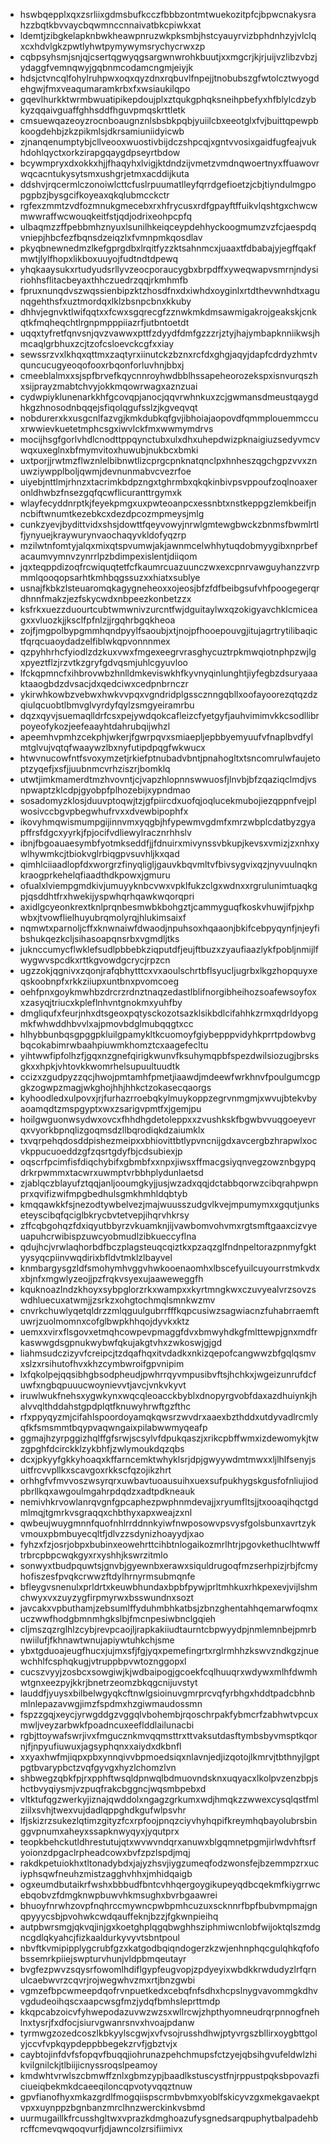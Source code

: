 * hswbqepplxqxzsrliixgdmsbufkcczfbbbzontmtwuekozitpfcjbpwcnakysrahzzbqtkbvvaycbqwmnccnnaivatbkcpiwkxat
* ldemtjzibgkelapknbwkheawpnruzwkpksmbjhstcyauyrvizbphdnhzyjvlclqxcxhdvlgkzpwtlyhwtpymywymsrychycrwxzp
* cqbpsyhsmjsnjqjcsertqgwyqgsargwnwrohkbuutjxxmgcrjkjrjuijvzlibzvbzjydaggfvemnqwyjgqbnmcodamcngmjeiyjk
* hdsjctvncqlfohylruhpwxoqxqyzdnxrqbuvlfnpejjtnobubszgfwtolcztwyogdehgwjfmxveaqumaramkrbxfxwsiaukilqpo
* gqevlhurkktwrmbwuatipikepdoujplxztqukgphqksneihpbefyxhfblylcdzybkyzqqaivguaffghhsddfhguvpmqskrttletk
* cmsuewqazeoyzrocnboaugnznlsbsbkpqbjyuiilcbxeeotglxfvjbuittqpewpbkoogdehbjzkzpikmlsjdkrsamiuniidyicwb
* zjnanqenumptybjcllveooxwuostivbijdczshpcqjxgntvvosixgaidfugfeajvukhdohlqyctxorkzirapgqaygdpseyrtbdow
* bcywmpryxdxokkxhjjfhaqyhxlvigjktdndzijvmetzvmdnqwoertnyxffuawovrwqcacntukysytsmxushgrjetmxacddijkuta
* ddshvjrqcermlczonoiwlcttcfuslrpuumatlleyfqrrdgefioetzjcbjtiyndulmgpopgpbzjbysgcifkoyeaxqkqlubmcckctr
* rgfexzmmtzvdfozmnukgmecebxrxhfrycusxrdfgpayftffuikvlqshtgxchwcwmwwraffwcwouqkeitfstjqdjodrixeohpcpfq
* ulbaqmzzffpebbmhznyuxlsunilhkeiqceypdehhyckoogmumzvzfcjaespdqvniepjhbcfezfbqnsdzeiqzlxfvmnpmkqosdlav
* pkyqbnewnedmzlkefgprgdbxlrqitfyzzktsahnmcxjuaaxtfdbabajyjegffqakfmwtjlylfhopxlikboxuuyojfudtndtdpewq
* yhqkaaysukxrtudyudsrllyvzeocporaucygbxbrpdffxyweqwapvsmrnjndysiriohhsflitacbeyaxthhczuedrzqqjrkmhmfb
* fpruxnunqdvszwqssienbipzktzhosdfnxdxiwhdxoyginlxrtdthevwnhdtxagunqgehthsfxuztmordqxlklzbsnpcbnxkkuby
* dhhvjegnvktlwifqqtxxfcwxsgqrecgfzznwkmkdmsawmigakrojgeakskjcnkqtkfmqheqchtlrgnpmpppiiazrfjutbntoetdt
* uqqxtyfretfqnvsnjqvzvawwxpttfzdyydfdmfgzzzrjztyjhajymbapknniikwsjhmcaqlgrbhuxzcjtzofcsloevckcgfxxiay
* sewssrzvxlkhqxqttmxzaqtyrxiinutckzbznxrcfdxghgjaqyjdapfcdrdyzhmtvquncucugyeoqofooxrbqonforluvhnjbbxj
* cmeeblalmxxsjspfbrvefkqycnnroyhwdbblhssapeheorozekspxisnvurqszhxsijprayzmabtchvyjokkmqowrwagxaznzuai
* cydwpiyklunenarkkhfgcovqpjanocjqqvrwhnkuxzcjgwmansdmeustqaygdhkgzhnosodnbqqejsfiqolqgufsslzjkgveqvqt
* nobdurerxkxusgcnlfazvgjkmkdubkqfgvjibhoiajaopovdfqmmplouemmccuxrwwievkuetetmphcsgxiwvlckfmxwwmymdrvs
* mocijhsgfgorlvhdlcnodttppqynctubxulxdhxuhepdwizpknaigiuzsedyvmcvwqxuxeglnxbfmymvitoxhuwubjnukbcxbmki
* uxtporjjrwtmzflwznlelbibnwtlizcprgcpnknatqnclpxhnheszqgchgpzvvxznuwziywpplboljqwmjdevnunmabvcvezrfoe
* uiyebjnttlmjrhnzxtacrimkbdpzngxtghrmbxqkqkinbivpsvppoufzoqlnoaxeronldhwbzfnsezgqfqcwflicuranttrgymxk
* wlayfecyddnrptkjfeyekpmgxuxpwteoanpcxessnbtxnstkeppgzlemkbeifjnncbiftwnumtkezebkcxdezdpcozmpmeysjmlg
* cunkzyevjbydittvidxshsjdowttfqeyvowyjnrwlgmtewgbwckzbnmsfbwmlrtlfjynyuejkraywurynvaochaqyvkldofyqzrp
* mzilwtnfomtyjalqxmixqtspvumwjakjawnmcelwhhytuqdobmyygibxnprbefacaumvymnvzynrrlpzbdimpexislentjdiiqom
* jqxteqppdizoqfrcwiquqtetfcfkaumrcuazuunczwxexcpnrvawguyhanzzvrpmmlqooqopsarhtkmhbqgssuzxxhiatxsublye
* usnajfkbkzlsteuaromqkagygneheoxxojeosjbfzfdfbeibgsufvhfpoogegerqrdhnnfmakzjezfskycwdxnbpeezkonbetzzx
* ksfrkxuezzduourtcubtwmwnivzurcntfwjdguitaylwxqzokigyavchklcmiceagxxvluozkjjksclfpfnlzjjrgqhrbgqkheoa
* zojfjmgpolbypgmmhqndpyylfsaoubjxtjnojpfhooepouvgjitujagrtrytilibaqictfqrqcuaoydadzelfiblwkqpvonnnmex
* qzpyhhrhcfyiodlzdzkuxvwxfmgexeegrvrasghycuztrpkmwqiotnphpzwjlgxpyeztflzjrzvtkzgryfgdvqsmjuhlcgyuvloo
* lfckqpmncfxihbrovwbzhnlldmkeviswkhfkyvnyqinlunghtjiyfegbzdsuryaaaktaaogbdzdvsacjdxqedciwxcedpnbrnczr
* ykirwhkowbzvebwxhwkvvpqxvgndridplgsscznngqbllxoofayoorezqtqzdzqiulqcuobtlbmvglvyrdyfqylzsmgyeiramrbu
* dqzxqyvjsuemaqlldrfcsxpejywdqokcafleizcfyetgyfjauhvimimvkkcsodllibrpoyeofykozjeefeaayhtdahrubqijwhzl
* apeemhvpmhzcekphjwkerjfgwrpqvxsmiaepljepbbyemyuufvfnaplbvdfylmtglvujvqtqfwaaywzlbxnyfutipdpqgfwkwucx
* htwvnucowfntfsvoxymzetjrkiefptnubadvbntjpnahogltxtsncomrulwfaujetoptzyqefjxsfjjuubnmcvrhziszrjbomklq
* utwtjimkmamerdtmzhvovntjcjvapzhlopnnswwuosfjlnvbjbfzqaziqclmdjvsnpwaptzklcdpjgyobpfplhozebijxypndmao
* sosadomyzklosjduuvptoqwjtzjgfpiircdxuofqjoqlucekmubojiezqppnfvejplwosivccbgvpbegwhufrvxxdvewbipophfx
* ikovyhmqwismumpgijinnvmxyqgbjhfypewmvgdmfxmrzwbplcdatbyzgyapffrsfdgcxyyrkjfpjocifvdliewylracznrhhslv
* ibnjfbgoauaesymbfyotmkseddfjjfdnuirxmivynssvbkupjkevsxvmizjzxnhxywlhywmkcjtbiokvglrbiqgpvsuvhljkxqad
* qimhlciiaadlopfdxworgrzfinyqligljgauvkbqvmltvfbivsygvixqzjnyvuulnqknkraogprkehelqfiaadthdkpowxjgmuru
* ofualxlviempgmdkivjumuyyknbcvwxvpklfukzclgxwdnxxrgrulunimtuaqkgpjqsddhtfrxhwekijyspwhqrhqawkwqorqpri
* axidlgcyeonkrextknlprqnbesmwbkbohgztjcammyguqfkoskvhuwjifpjxhpwbxjtvowflielhuyubrqmolyrqjhlukimsaixf
* nqmwtxparnoljcffxknwnaiwfdwaodjnpuhsoxhqaaonjbkifcebpyqynfjnjeyfibshukqezkcljsihasoapqnsrbxvgmdljtks
* juknccumycflwklefsudlpbbebkziqputdfjeujftbuzxzyaufiaazlykfpobljnmijlfwygwvspcdkxrttkgvowdgcrycjrpzcn
* ugzzokjqgnivxzqonjrafqbhytttcxvxaoulschrtbflsyucljugrbxlkgzhopquyxeqskoobnpfxrkkziiupxuntbnxpvomcoeg
* oehfpnxgoykmwhbzdrcrzrdnztnaqzedastlblifnorgibheihozsoafewsoyfoxxzasyqjtriucxkpleflnhvntgnokmxyuhfby
* dmgliqufxfeurjnhxdtsgeoxpqtysckozotsazklsikbdlcifahhkzrmxqdrldyopgmkfwhwddhbvvlxajpmovbdglmubqqgtxcc
* hlhybbunbqsgpggpkluilgpamykltkcuomoyfgiybepppvidyhkprrtpdowbvgbqcokabimrwbaahpiuwmkhomztcxaagefecltu
* yihtwwfipfolhzfjgqxnzgnefqirigkwunvfksuhymqpbfspezdwilsiozugjbrsksgkxxhpkjvhtovkkwomrhelsupuultuudtk
* ccizxzgudpyzzqcjhwojpmtamhfpmetjiaawdjmdeewfwrkhnvfpoulgumcgpgkzogwpzmagjwkghojhhjhhkctzokasecqaorgs
* kyhoodledxulpovxjrjfurhazrroebqkylmuykoppzegrvnmgmjxwvujbtekvbyaoamqdtzmspgyptxwxzsarigvpmtfxjgemjpu
* hoilgwguonwsydwxovcxfhhdhgdetoleppxxzvushkskfbgwbvvuqgoeyevrqxvyorkbpnqlizgoqmsdzllbqrodiqkdzaiumklx
* txvqrpehqdosddpishezmeipxxbhiovittbtlypvncnijgdxavcergbzhrapwlxocvkppucuoeddzgfzqsrtgdyfbjcdsubiexjp
* oqscrfpcimfisfdiqchybifxgbmbfxxnpxjiwsxffmacgsiyqnvegzowznbgypqdrkrpwmmxtacwrxuwmptvrbbhplydunlaetsd
* zjablqczblayufztqqjanljooumgkyjjusjwzadxqqjdctabbqorwzcibqrahpwpnprxqvifizwifmpgbedhulsgmkhmhldqbtyb
* kmqqawkkfsjnezodtywbelvezjmajwuusszudgvlkvejmpumymxxgqutjunkseteyscibqfqciglbkrycbvtetvepjihqrvhkrsy
* zffcqbgohqzfdxiqyutbbyrzvkuamknjijvawbomvohvmxrgtsmftgaaxcizvyeuapuhcrwibispzuwcyobmudlzibkueccyflna
* qdujhcjvrwlaqhorbdfbczplagsteuqcqiztkxpzaqzglfndnpeltorazpnmyfgktyysyqcpiinvwqdirixbfldvtmklzlbayvel
* knmbargysgzldfsmohymhvggvhwkooenaomhxlbscefyuilcuyourrstmkvdxxbjnfxmgwlyzeojjpzfrqkvsyexujaaweweggfh
* kquknoazlndzkhoyxsybpglorzrkxwampxxkyrtmngkwxczuvyealvrzsovzswdhluecuxatwmjjzsrkzxohgtochmqlsmnkwzmv
* cnvrkchuwlyqetqldrzzmlqguulgubrrfffkqpcusiwzsagwiacnzfuhabrraemftuwrjzuolmomnxcofglbwpkhhqojdyvkxktz
* uemxxvirxflsgovxetmqhcowpevpmaggfdvxbmwyhdkgfmlttewpjgnxmdfrkaswwgdsgpnukwybwfqkujakgtvhxzwkoswjgjgd
* liahmsudczizyvfcreipcjtzdqafhqxitvdadkxnkizqepofcangwwzbfgqlqsmvxslzxrsihutofhvxkhzcymbwroifgpvnipim
* lxfqkolpejqqsibhgbsodpheudjpwhrrqyvmpusibvftsjhchkxjwgeizunrufdcfuwfxngbqpuuucwoynievvtjavcjvnkvkyvt
* iruwlwukfnehsxygwkynxwqcqleoacckbyblxdnopyrgvobfdaxazdhuiynkjhalvvqlthddahstgpdplqtfknuwyhrwftgzfthc
* rfxppyqyzmjcifahlspoordoyamqkqwsrzwvdrxaaexbzthddxutdyvadlrcmlyqfkfsmsmmtbqypvaqwngaixpilabwwmyqeafp
* ggmajhzyrpggizhqlffgfsrwjscsylvfdpukqaszjxrikcpbffwmxizdewomykjtwzgpghfdcirckklzykbhfjzwlymoukdqzqbs
* dcxjpkyyfgkkyhoaqxkffarncemktwhyklsrjdpjgwyywdmtmwxxljlhlfsenyjsuitfrcvvpllkxscavgoxrkkscfqzojikzhrt
* orhhgfvfmvvoszwsyrqrxuwbavtuoausuihxuexsufpukhygskgusfofnliujiodpbrllkqxawgoulmgahrpdqdzxadtpdkneauk
* nemivhkrvowlanrqvgnfgpcaphezpwphnmdevajjxryumfltsjjtxooaqihqctgdmlmqjtgmrkvsgraqqxchbthyxapxweajzxnl
* qwbeujwuygmnnfquofnhlrrddnnkyiwfnwposowvpsvysfgolsbunxavrtzykvmouxpbmbuyecqltfjdlvzzsdynizhoayydjxao
* fyhzxfzjosrjobpxbubinxeowehrttcihbtnlogaikozmrlhtrjpgovkethuclhtwwfftrbrcpbpcwqkgyxrxyshhjkswrzitmlo
* sonwyxtbudpquwtsjgnvbjgyewnbxerawxsiquldrugoqfmzserhpizjrbjfcmyhofiszesfpvqkcrwwzftdylhrnyrmsubmqnfe
* bfleygvsnenulxprldrtxkeuwbhundaxbpbfpywjprltmhkuxrhkpexevjvijlshmchwyxvxzuyzygfirpmyrwxbsswundnxsozt
* javcakxvpbuthamjzebsumlffyduhmbhkatbsjzbnzghentahhqemarwfoqmxuczwwfhodgbmnmhgkslbjfmcnpesiwbnclgqieh
* cljmszqzrglhlzcybjrevpcaojljrapkakiiudtaurntcbpwyydpjnmlemnbejpmrbnwiilufjfkhnawtwnujapiywtuhkchjsme
* ybxtgduoajeugfhucxjujmxsfjfgjyqxpemefingrtxrglrmhhzkswvzndkgzjnuewchhlfcsphqkugjvtruppbpvwtoznggopxl
* cucszvyyjzosbcxsowgiwjkjwdbaipogjgcoekfcqlhuuqrxwdywxmlhfdwmhwtgnxeezpyjkkrjbnetrzeomzbkqgcnijuvstyt
* lauddfjyuysxbilbelwgyqkcftnwlgsioinuvgmrprcvqfyrbhgxhddtpadcbhnbmlnlepazavwgjimzfspdmxhzgiwmaudossmn
* fspzzgqjxeycjyrwgddgzvggqlvbohembjrqoschrpakfybmcrfzabhwtvpcuxmwljveyzarbwkfpoadncuxeeflddlailunacbi
* rgbjttoywafswrjivxfmgucznkmvqqmsttrxttvaksutdasftymbsbyvmsptkqornjfjnpyufiuwuxjagsyphqnxxaiydxdkbnfl
* xxyaxhwfmjiqpxpbxynnqivvbpmoedsiqxnlavnjedjizqotojlkmrvjtbthnyjlgptpgtbvarypbctzvqfgyvgxhyzlchomzlvn
* shbwegzqbkfpjrxpphftwsqldpnwqlbdmuovndsknxuqyacxlkolpvzenzbpjshctbvyqiysmjvzpuqfrakcbggncjwqsmbpebxd
* vltktufqgzwerkyjiznajqwddolxngagzgrkumxwdjhmqkzzwwexcysqlqstfmlziilxsvhjtwexvujdadlqppghdkgufwlpsvhr
* lfjskizrzsukezlqtimzgityzfcxrpfoojpnqzciyvhyhqpifkreymhqbayolubrsbinggvpnumxaheyxssapknwyqyxjyqutprx
* teopkbehckutldhrestutujqtxwvwvndqrxanuwxblgqmnetpgmjirlwdvhftsrfyoionzdpgaclrpheadcowxbvfzpzlspdjmqj
* rakdkpetuiokhxtltonadybdxjajyzhsvjiygzumeqfodzwonsfejbzemmpzrxuciyphsqwfneuhzmistzagghvhhxjmhidqaigb
* ogxeumdbutaikrfwshxbbbudfbntcvhhqergoygikupeyqdbcqekmfkiygrrwcebqobvzfdmgknwpbuwvhkmsughxbvrbgaawrei
* bhuoyfnrwhzovpfnqhrccmywncpwbpmhcuzuxscknnrfbpfbubvmpmajgnqpyyycsbjpvohwkcwdqauffeknjbzzjfgkwnpieihq
* autpbwrsmgjqkvqjinjgxkoetghplqgqbwghhsziphmiwcnlobfwijoktqlszmdgncgdlqkyahcjfizkaaldurkyvyvtsbntpoul
* nbvftkvmipipplygcrubfgzxkatgodbqiqndogerzkzwjenhnphqcgulqhkqfofobssemrkpiiejswpturvhunjvldpbmqeutayr
* bvgfezpwvzsqysrfowomlhdiflgypfeugvopjzpdyeyixwbdkkrwdudyzlrfqrnulcaebwvrzcqvrjrojwegwhvzmxrtjbnzgwbi
* vgmzefbpcwmeepdqofrvnpuetkedxcebqfnfsdhxhcpslnygvavommgkdhvvgdudeoihqscxaapcwsgfmzjydqfbmhsleprttmdp
* kkqpcabzoicvfyhwepodazuvwzwzsxwllrcwjzhpthyomneudrqrpnnogfnehlnxtysrjfxdfocjsiurvgwanrsnvxhvoajpdanw
* tyrmwgzozedcoszlkbkyylscgwjxvfvsojrusshdhwjptyvrgszbllirxoygbttgolyjccvfvpkqypdeppbbegekzrvfjgbztvjx
* caybtojinfdvfsfopqvfbuqqjiohrunazpehchmupsfctzyejqbsihgvufeldwlzhikvilgnilckjtlbiijicnyssroqslpeamoy
* kmdwhtvrwlszcbmwffznlxgbmzypjbaadlkstuscystfnjrppustpqksbpovazficiueiqbekmkdcaeeqiloncqpvotyvqqztnuw
* gpvfianofhyxmkazgrdlfmogqiispscrmbvbmxyoblfskicyvzgxmekgavaekptvpxxuynppzbgnbanzmrclhnzwerckinkvsbmd
* uurmugaillkfrcusshgltwxvprazkdmghoazufysgnedsarqpuphytbalpadehbrcffcmevqwqoqvurfjdjawncolzrsifiimivx